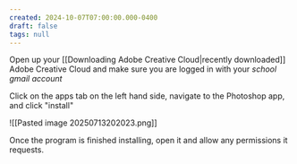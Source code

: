 ```yaml
---
created: 2024-10-07T07:00:00.000-0400
draft: false
tags: null
---
```


Open up your [[Downloading Adobe Creative Cloud|recently downloaded]] Adobe Creative Cloud and make sure you are logged in with your *school gmail account*

Click on the apps tab on the left hand side, navigate to the Photoshop app, and click "install"

![[Pasted image 20250713202023.png]]

Once the program is finished installing, open it and allow any permissions it requests.